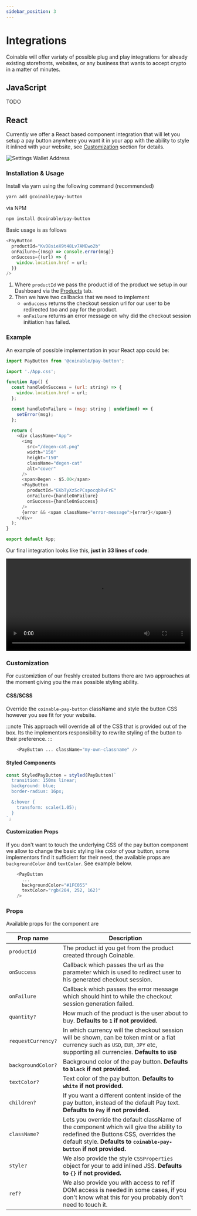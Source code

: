 ```yaml
---
sidebar_position: 3
---
```


# Integrations

Coinable will offer variaty of possible plug and play integrations for already existing storefronts, websites, or any business that wants to accept crypto in a matter of minutes.

## JavaScript

TODO

## React

Currently we offer a React based component integration that will let you setup a pay button anywhere you want it in your app with the ability to style it inlined with your website, see [Customization](/developers/checkouts/integrations#customization) section for details.

<div style={{textAlign: 'center', paddingTop: '20px'}}>

![Settings Wallet Address](/img/guides/react-integration-button.png)

</div>

### Installation & Usage

Install via yarn using the following command (recommended)

```bash
yarn add @coinable/pay-button
```

via NPM

```bash
npm install @coinable/pay-button
```

Basic usage is as follows

```js
<PayButton
  productId="KvD8sieX9t48Lv7AMEwo2b"
  onFailure={(msg) => console.error(msg)}
  onSuccess={(url) => {
    window.location.href = url;
  }}
/>
```

1. Where `productId` we pass the product id of the product we setup in our Dashboard via the [Products](https://coinablepay.com/dashboard/products) tab.
2. Then we have two callbacks that we need to implement
   - `onSuccess` returns the checkout session url for our user to be redirected too and pay for the product.
   - `onFailure` returns an error message on why did the checkout session initiation has failed.

### Example

An example of possible implementation in your React app could be:

```js
import PayButton from '@coinable/pay-button';

import './App.css';

function App() {
  const handleOnSuccess = (url: string) => {
    window.location.href = url;
  };

  const handleOnFailure = (msg: string | undefined) => {
    setError(msg);
  };

  return (
    <div className="App">
      <img
        src="/degen-cat.png"
        width="150"
        height="150"
        className="degen-cat"
        alt="cover"
      />
      <span>Degen - $5.00</span>
      <PayButton
        productId="EKbTyXz5cPCspocqbRvFrE"
        onFailure={handleOnFailure}
        onSuccess={handleOnSuccess}
      />
      {error && <span className="error-message">{error}</span>}
    </div>
  );
}

export default App;
```

Our final integration looks like this, **just in 33 lines of code**:

<div style={{textAlign: 'center', paddingTop: '20px'}}>

<video width="100%" height="auto" controls>

<source src="/videos/guides/react-example.mp4" type="video/mp4" />
</video>

</div>

### Customization

For customiztion of our freshly created buttons there are two approaches at the moment giving you the max possible styling ability.

#### CSS/SCSS

Override the `coinable-pay-button` className and style the button CSS however you see fit for your website.

:::note
This approach will override all of the CSS that is provided out of the box. Its the implementors responsibility to rewrite styling of the button to their preference.
:::

```js
    <PayButton ... className="my-own-classname" />
```

#### Styled Components

```js
const StyledPayButton = styled(PayButton)`
  transition: 150ms linear;
  background: blue;
  border-radius: 16px;

  &:hover {
    transform: scale(1.05);
  }
`;
```

#### Customization Props

If you don't want to touch the underlying CSS of the pay button component we allow to change the basic styling like color of your button, some implementors find it sufficient for their need, the available props are `backgroundColor` and `textColor`. See example below.

```js
    <PayButton
      ...
      backgroundColor="#1FC055"
      textColor="rgb(204, 252, 162)"
    />
```

### Props

Available props for the component are

| Prop name          | Description                                                                                                                                                                                            |
| ------------------ | ------------------------------------------------------------------------------------------------------------------------------------------------------------------------------------------------------ |
| `productId`        | The product id you get from the product created through Coinable.                                                                                                                                      |
| `onSuccess`        | Callback which passes the url as the parameter which is used to redirect user to his generated checkout session.                                                                                       |
| `onFailure`        | Callback which passes the error message which should hint to while the checkout session generation failed.                                                                                             |
| `quantity?`        | How much of the product is the user about to buy. **Defaults to `1` if not provided.**                                                                                                                 |
| `requestCurrency?` | In which currency will the checkout session will be shown, can be token mint or a fiat currency such as `USD`, `EUR`, `JPY` etc, supporting all currencies. **Defaults to `USD`**                      |
| `backgroundColor?` | Background color of the pay button. **Defaults to `black` if not provided.**                                                                                                                           |
| `textColor?`       | Text color of the pay button. **Defaults to `white` if not provided.**                                                                                                                                 |
| `children?`        | If you want a different content inside of the pay button, instead of the default Pay text. **Defaults to `Pay` if not provided.**                                                                      |
| `className?`       | Lets you override the default className of the component which will give the ability to redefined the Buttons CSS, overrides the default style. **Defaults to `coinable-pay-button` if not provided.** |
| `style?`           | We also provide the style `CSSProperties` object for your to add inlined JSS. **Defaults to `{}` if not provided.**                                                                                    |
| `ref?`             | We also provide you with access to ref if DOM access is needed in some cases, if you don't know what this for you probably don't need to touch it.                                                     |
